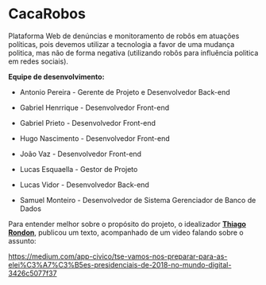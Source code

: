 # CacaRobos

Plataforma Web de denúncias e monitoramento de robôs em atuações políticas, pois devemos utilizar a tecnologia a favor de uma mudança politica, mas não de forma negativa (utilizando robôs para influência politica em redes sociais).


<b>Equipe de desenvolvimento:</b>

- Antonio Pereira - Gerente de Projeto e Desenvolvedor Back-end

- Gabriel Henrrique - Desenvolvedor Front-end

- Gabriel Prieto - Desenvolvedor Front-end

- Hugo Nascimento - Desenvolvedor Front-end

- João Vaz - Desenvolvedor Front-end

- Lucas Esquaella - Gestor de Projeto

- Lucas Vidor - Desenvolvedor Back-end

- Samuel Monteiro - Desenvolvedor de Sistema Gerenciador de Banco de Dados

Para entender melhor sobre o propósito do projeto, o idealizador <b><a href="https://br.linkedin.com/in/thiagorondon">Thiago Rondon</a></b>, publicou um texto, acompanhado de um video falando sobre o assunto:

<a>https://medium.com/app-civico/tse-vamos-nos-preparar-para-as-elei%C3%A7%C3%B5es-presidenciais-de-2018-no-mundo-digital-3426c5077f37</a>
